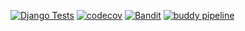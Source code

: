 [![Django Tests](https://github.com/cforcross/ChowaGroup/actions/workflows/main.yml/badge.svg)](https://github.com/cforcross/ChowaGroup/actions/workflows/main.yml) [![codecov](https://codecov.io/gh/cforcross/ChowaGroup/branch/main/graph/badge.svg?token=K8KDJS195E)](https://codecov.io/gh/cforcross/ChowaGroup) [![Bandit](https://github.com/cforcross/ChowaGroup/actions/workflows/bandit.yml/badge.svg)](https://github.com/cforcross/ChowaGroup/actions/workflows/bandit.yml)
[![buddy pipeline](https://app.buddy.works/foto-dino/chowagroup/pipelines/pipeline/345566/badge.svg?token=541ec3d7c3bea97c64f39d3aa3f952977e7d4a2f0ab46589202e487c23c0ee17 "buddy pipeline")](https://app.buddy.works/foto-dino/chowagroup/pipelines/pipeline/345566)